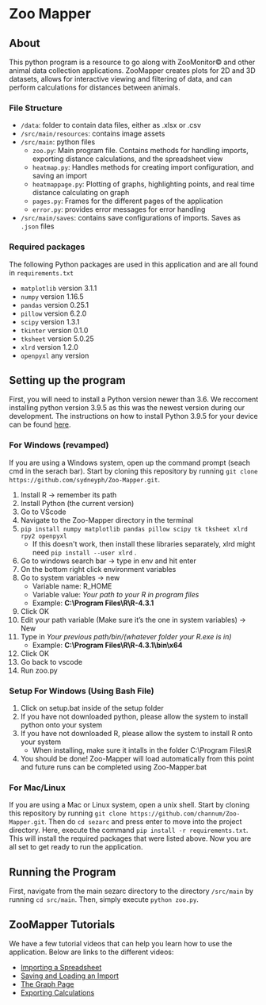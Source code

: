# Zoo Mapper

## About
This python program is a resource to go along with ZooMonitor© and other animal data collection applications. ZooMapper creates plots for 2D and 3D datasets, allows for interactive viewing and filtering of data, and can perform calculations for distances between animals. 

### File Structure
- `/data`: folder to contain data files, either as .xlsx or .csv
- `/src/main/resources`: contains image assets
- `/src/main`: python files
  - `zoo.py`: Main program file. Contains methods for handling imports, exporting distance calculations, and the spreadsheet view
  - `heatmap.py`: Handles methods for creating import configuration, and saving an import
  - `heatmappage.py`: Plotting of graphs, highlighting points, and real time distance calculating on graph
  - `pages.py`: Frames for the different pages of the application
  - `error.py`: provides error messages for error handling
- `/src/main/saves`: contains save configurations of imports. Saves as `.json` files

### Required packages
The following Python packages are used in this application and are all found in `requirements.txt`
- `matplotlib` version 3.1.1
- `numpy` version 1.16.5
- `pandas` version 0.25.1
- `pillow` version 6.2.0
- `scipy` version 1.3.1
- `tkinter` version 0.1.0
- `tksheet` version 5.0.25
- `xlrd` version 1.2.0
- `openpyxl` any version

## Setting up the program
First, you will need to install a Python version newer than 3.6. We reccoment installing python version 3.9.5 as this was the newest version during our development. The instructions on how to install Python 3.9.5 for your device can be found [here](https://www.python.org/downloads/).

### For Windows (revamped)
If you are using a Windows system, open up the command prompt (seach cmd in the serach bar). Start by cloning this repository by running `git clone https://github.com/sydneyph/Zoo-Mapper.git`.
1. Install R → remember its path
2. Install Python (the current version)
3. Go to VScode
4. Navigate to the Zoo-Mapper directory in the terminal
5. `pip install numpy matplotlib pandas pillow scipy tk tksheet xlrd rpy2 openpyxl`
    * If this doesn't work, then install these libraries separately, xlrd might need `pip install --user xlrd` .
6. Go to windows search bar → type in env and hit enter
7. On the bottom right click environment variables
8. Go to system variables → new
    * Variable name: R_HOME
    * Variable value: *Your path to your R in program files*
    * Example: **C:\Program Files\R\R-4.3.1**
9. Click OK
10. Edit your path variable (Make sure it’s the one in system variables) → New
11. Type in *Your previous path/bin/(whatever folder your R.exe is in)*
    * Example: **C:\Program Files\R\R-4.3.1\bin\x64**
12. Click OK
13. Go back to vscode
14. Run zoo.py
### Setup For Windows (Using Bash File)
1. Click on setup.bat inside of the setup folder
3. If you have not downloaded python, please allow the system to install python onto your system
4. If you have not downloaded R, please allow the system to install R onto your system
   * When installing, make sure it intalls in the folder C:\Program Files\R
5. You should be done! Zoo-Mapper will load automatically from this point and future runs can be completed using Zoo-Mapper.bat
### For Mac/Linux
If you are using a Mac or Linux system, open a unix shell. Start by cloning this repository by running `git clone https://github.com/channum/Zoo-Mapper.git`. Then do `cd sezarc` and press enter to move into the project directory. Here, execute the command `pip install -r requirements.txt`. This will install the required packages that were listed above. Now you are all set to get ready to run the application.

## Running the Program
First, navigate from the main sezarc directory to the directory `/src/main` by running `cd src/main`. Then, simply execute `python zoo.py`.

## ZooMapper Tutorials
We have a few tutorial videos that can help you learn how to use the application. Below are links to the different videos:
- [Importing a Spreadsheet](https://udel.zoom.us/rec/share/VCGKLe5nntcPSUNYJkbaEekL52scUIWGUSg2HzuWJL4pfsbGY5w8EI0WutgUqGer.UmCEEjVtGqZwWM8G?startTime=1622577255000)
- [Saving and Loading an Import](https://udel.zoom.us/rec/share/32WImZp6MNGgyktIQaTj68yvUDfJDmx7VVMOovH93ugVZmMoMgU8mflVTY-AZxdv.MQ0zBIGSD8YWWYkS?startTime=1622477688000)
- [The Graph Page](https://udel.zoom.us/rec/share/lVjZzdUA_8LlPKqdI1Sis832SjrBP4Dgrp9Hyho4CiG7HQftJ6mjHsQ8-TfOjl3y.h1LNrsZTN2d3zNT1)
- [Exporting Calculations](https://udel.zoom.us/rec/share/VCGKLe5nntcPSUNYJkbaEekL52scUIWGUSg2HzuWJL4pfsbGY5w8EI0WutgUqGer.UmCEEjVtGqZwWM8G?startTime=1622577759000)
